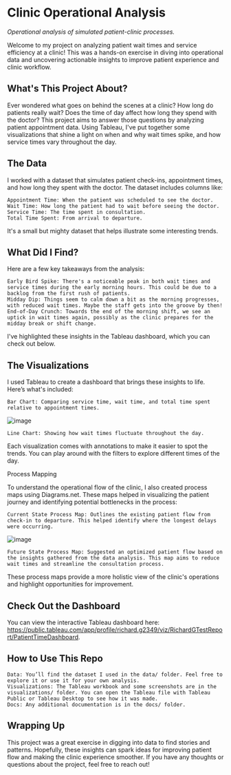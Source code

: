 # Clinic Operational Analysis
_Operational analysis of simulated patient-clinic processes._ 

Welcome to my project on analyzing patient wait times and service efficiency at a clinic! This was a hands-on exercise in diving into operational data and uncovering actionable insights to improve patient experience and clinic workflow.

## What's This Project About?

Ever wondered what goes on behind the scenes at a clinic? How long do patients really wait? Does the time of day affect how long they spend with the doctor? This project aims to answer those questions by analyzing patient appointment data. Using Tableau, I've put together some visualizations that shine a light on when and why wait times spike, and how service times vary throughout the day.

## The Data

I worked with a dataset that simulates patient check-ins, appointment times, and how long they spent with the doctor. The dataset includes columns like:

    Appointment Time: When the patient was scheduled to see the doctor.
    Wait Time: How long the patient had to wait before seeing the doctor.
    Service Time: The time spent in consultation.
    Total Time Spent: From arrival to departure.

It's a small but mighty dataset that helps illustrate some interesting trends.

## What Did I Find?

Here are a few key takeaways from the analysis:

    Early Bird Spike: There's a noticeable peak in both wait times and service times during the early morning hours. This could be due to a backlog from the first rush of patients.
    Midday Dip: Things seem to calm down a bit as the morning progresses, with reduced wait times. Maybe the staff gets into the groove by then!
    End-of-Day Crunch: Towards the end of the morning shift, we see an uptick in wait times again, possibly as the clinic prepares for the midday break or shift change.

I've highlighted these insights in the Tableau dashboard, which you can check out below.

## The Visualizations

I used Tableau to create a dashboard that brings these insights to life. Here’s what's included:

    Bar Chart: Comparing service time, wait time, and total time spent relative to appointment times.
![image](https://github.com/user-attachments/assets/e93665e8-743c-4efa-98e9-f3268a51b7d2)

    Line Chart: Showing how wait times fluctuate throughout the day.

Each visualization comes with annotations to make it easier to spot the trends. You can play around with the filters to explore different times of the day.

Process Mapping

To understand the operational flow of the clinic, I also created process maps using Diagrams.net. These maps helped in visualizing the patient journey and identifying potential bottlenecks in the process:

    Current State Process Map: Outlines the existing patient flow from check-in to departure. This helped identify where the longest delays were occurring.
![image](https://github.com/user-attachments/assets/7dc8f12d-f127-42dd-a5b1-1e6f513bdaa9)

    Future State Process Map: Suggested an optimized patient flow based on the insights gathered from the data analysis. This map aims to reduce wait times and streamline the consultation process.

These process maps provide a more holistic view of the clinic's operations and highlight opportunities for improvement.

## Check Out the Dashboard

You can view the interactive Tableau dashboard here: https://public.tableau.com/app/profile/richard.g2349/viz/RichardGTestReport/PatientTimeDashboard.

## How to Use This Repo

    Data: You’ll find the dataset I used in the data/ folder. Feel free to explore it or use it for your own analysis.
    Visualizations: The Tableau workbook and some screenshots are in the visualizations/ folder. You can open the Tableau file with Tableau Public or Tableau Desktop to see how it was made.
    Docs: Any additional documentation is in the docs/ folder.

## Wrapping Up

This project was a great exercise in digging into data to find stories and patterns. Hopefully, these insights can spark ideas for improving patient flow and making the clinic experience smoother. If you have any thoughts or questions about the project, feel free to reach out!
